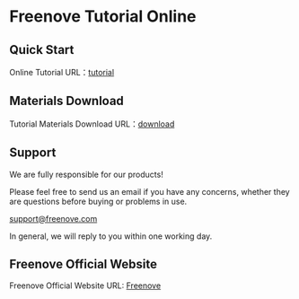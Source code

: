 # Freenove Tutorial Online



## Quick Start

Online Tutorial URL：[tutorial](https://docs.freenove.com/en/latest/)



## Materials Download

Tutorial Materials Download URL：[download](https://docs.freenove.com/en/latest/about-freenove/tutorial.html)



## Support

We are fully responsible for our products!

Please feel free to send us an email if you have any concerns, whether they are questions before buying or problems in use.

[support@freenove.com](mailto:support@freenove.com)

In general, we will reply to you within one working day.



## Freenove Official Website

Freenove Official Website URL: [Freenove](https://freenove.com/)